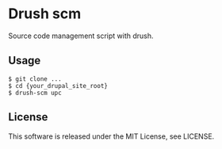 # Drush scm
Source code management script with drush.

## Usage

```
$ git clone ...
$ cd {your_drupal_site_root}
$ drush-scm upc
```

## License
This software is released under the MIT License, see LICENSE.
